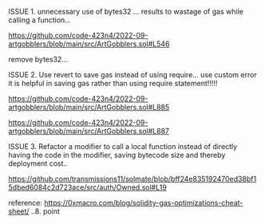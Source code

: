 
ISSUE 1.
unnecessary use of bytes32 ... results to wastage of gas while calling a function...

https://github.com/code-423n4/2022-09-artgobblers/blob/main/src/ArtGobblers.sol#L546

remove bytes32...

ISSUE 2.
Use revert to save gas instead of using require...
use custom error it is helpful in saving gas rather than using require statement!!!!!

https://github.com/code-423n4/2022-09-artgobblers/blob/main/src/ArtGobblers.sol#L885

https://github.com/code-423n4/2022-09-artgobblers/blob/main/src/ArtGobblers.sol#L887 

ISSUE 3.
Refactor a modifier to call a local function instead of directly having the code in the 
modifier, saving bytecode size and thereby deployment cost..

https://github.com/transmissions11/solmate/blob/bff24e835192470ed38bf15dbed6084c2d723ace/src/auth/Owned.sol#L19

reference: https://0xmacro.com/blog/solidity-gas-optimizations-cheat-sheet/ ..8. point